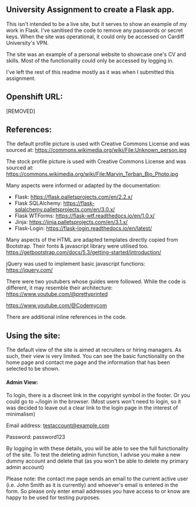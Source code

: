 ## University Assignment to create a Flask app. 

This isn't intended to be a live site, but it serves to show an example of my work in Flask. I've sanitised the code to remove any passwords or secret keys. When the site was operational, it could only be accessed on Cardiff University's VPN. 

The site was an example of a personal website to showcase one's CV and skills. Most of the functionality could only be accessed by logging in. 

I've left the rest of this readme mostly as it was when I submitted this assignment. 



## Openshift URL:
[REMOVED]

## References:
The default profile picture is used with Creative Commons License and was sourced at: https://commons.wikimedia.org/wiki/File:Unknown_person.jpg

The stock profile picture is used with Creative Commons License and was sourced at: https://commons.wikimedia.org/wiki/File:Marvin_Terban_Bio_Photo.jpg


Many aspects were informed or adapted by the documentation:
- Flask: https://flask.palletsprojects.com/en/2.2.x/
- Flask SQLAlchemy: https://flask-sqlalchemy.palletsprojects.com/en/3.0.x/
- Flask WTForms: https://flask-wtf.readthedocs.io/en/1.0.x/
- Jinja: https://jinja.palletsprojects.com/en/3.1.x/
- Flask-Login: https://flask-login.readthedocs.io/en/latest/


Many aspects of the HTML are adapted templates directly copied from Bootstrap. Their fonts & javascript library were utilised too.
https://getbootstrap.com/docs/5.3/getting-started/introduction/


jQuery was used to implement basic javascript functions:
https://jquery.com/


There were two youtubers whose guides were followed. While the code is different, it may resemble their architecture:
https://www.youtube.com/@prettyprinted

https://www.youtube.com/@Codemycom

There are additional inline references in the code.

## Using the site:
The default view of the site is aimed at recruiters or hiring managers. As such, their view is very limited. You can see the basic functionality on the home page and contact me page and the information that has been selected to be shown. 

#### Admin View:
To login, there is a discreet link in the copyright symbol in the footer. Or you could go to ~/login in the browser. (Most users won't need to login, so it was decided to leave out a clear link to the login page in the interest of minimalism)

Email address: testaccount@example.com

Password: password123

By logging in with these details, you will be able to see the full functionality of the site. To test the deleting admin function, I advise you make a new dummy account and delete that (as you won't be able to delete my primary admin account)

Please note: the contact me page sends an email to the current active user (i.e. John Smith as it is currently) and whoever's email is entered in the form. So please only enter email addresses you have access to or know are happy to be used for testing purposes.
